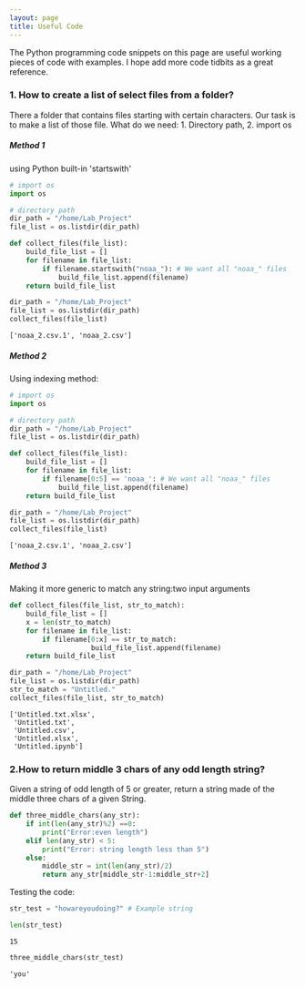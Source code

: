 ```yaml
---
layout: page
title: Useful Code
---
```

The Python programming code snippets on this page are useful working pieces of code with examples. I hope add more code tidbits as a great reference. 

### 1. How to create a list of select files from a folder?
There a folder that contains files starting with certain characters. Our task is to make a list of those file. What do we need: 1. Directory path, 2. import os

##### Method 1
using Python built-in 'startswith'


```python
# import os
import os

# directory path
dir_path = "/home/Lab_Project"
file_list = os.listdir(dir_path)

def collect_files(file_list):
    build_file_list = []
    for filename in file_list:
        if filename.startswith("noaa_"): # We want all "noaa_" files
            build_file_list.append(filename)
    return build_file_list
```


```python
dir_path = "/home/Lab_Project"
file_list = os.listdir(dir_path)
collect_files(file_list)
```




    ['noaa_2.csv.1', 'noaa_2.csv']



##### Method 2

Using indexing method:


```python
# import os
import os

# directory path
dir_path = "/home/Lab_Project"
file_list = os.listdir(dir_path)

def collect_files(file_list):
    build_file_list = []
    for filename in file_list:
        if filename[0:5] == 'noaa_': # We want all "noaa_" files
            build_file_list.append(filename)
    return build_file_list
```


```python
dir_path = "/home/Lab_Project"
file_list = os.listdir(dir_path)
collect_files(file_list)
```




    ['noaa_2.csv.1', 'noaa_2.csv']



##### Method 3
Making it more generic to match any string:two input arguments


```python
def collect_files(file_list, str_to_match):
    build_file_list = []
    x = len(str_to_match)
    for filename in file_list:
        if filename[0:x] == str_to_match: 
                    build_file_list.append(filename)
    return build_file_list
```


```python
dir_path = "/home/Lab_Project"
file_list = os.listdir(dir_path)
str_to_match = "Untitled."
collect_files(file_list, str_to_match)
```




    ['Untitled.txt.xlsx',
     'Untitled.txt',
     'Untitled.csv',
     'Untitled.xlsx',
     'Untitled.ipynb']

### 2.How to return middle 3 chars of any odd length string?
Given a string of odd length of 5 or greater, return a string made of the middle three chars of a given String.

```python
def three_middle_chars(any_str):
    if int(len(any_str)%2) ==0:
        print("Error:even length")
    elif len(any_str) < 5:
        print("Error: string length less than 5")
    else:
        middle_str = int(len(any_str)/2)
        return any_str[middle_str-1:middle_str+2]
```
Testing the code:

```python
str_test = "howareyoudoing?" # Example string
```


```python
len(str_test)
```




    15




```python
three_middle_chars(str_test)
```




    'you'



